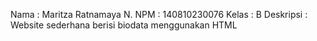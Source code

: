 Nama : Maritza Ratnamaya N.
NPM : 140810230076
Kelas : B
Deskripsi : Website sederhana berisi biodata menggunakan HTML
